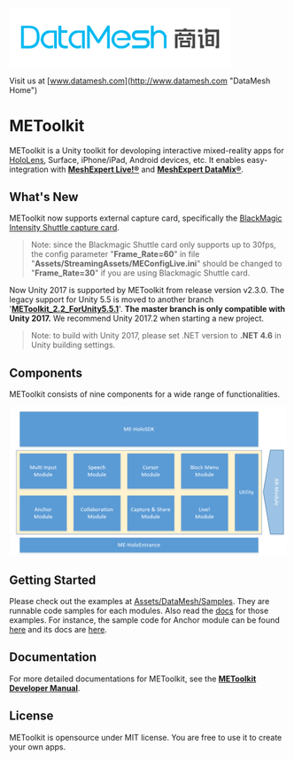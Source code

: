 
<img src="https://github.com/DataMesh-OpenSource/MeshExpert-Live/blob/master/resources/datamesh.png" width="400">

   Visit us at [www.datamesh.com](http://www.datamesh.com "DataMesh Home")
                    
# METoolkit

METoolkit is a Unity toolkit for devoloping interactive mixed-reality apps for [HoloLens](https://www.microsoft.com/en-us/hololens "HoloLens Home"), Surface, iPhone/iPad, Android devices, etc. It enables easy-integration with [**MeshExpert Live!&reg;**](https://www.datamesh.com/solution/meshexpert-live "MeshExpert Live!") and [**MeshExpert DataMix&reg;**](https://www.datamesh.com/solution/meshexpert-datamix "MeshExpert DataMix").

## What's New

METoolkit now supports external capture card, specifically the [BlackMagic Intensity Shuttle capture card](https://www.blackmagicdesign.com/products/intensity).
> Note: since the Blackmagic Shuttle card only supports up to 30fps, the config parameter "**Frame_Rate=60**" in file "**Assets/StreamingAssets/MEConfigLive.ini**" should be changed to "**Frame_Rate=30**" if you are using Blackmagic Shuttle card.

Now Unity 2017 is supported by METoolkit from release version v2.3.0. The legacy support for Unity 5.5 is moved to another branch '**[METoolkit_2.2_ForUnity5.5.1](https://github.com/DataMesh-OpenSource/METoolkit/tree/METoolkit_2.2_ForUnity5.5.1)**'. **The master branch is only compatible with Unity 2017.** We recommend Unity 2017.2 when starting a new project.
> Note: to build with Unity 2017, please set .NET version to **.NET 4.6** in Unity building settings.

## Components

METoolkit consists of nine components for a wide range of functionalities.

<p align="center">
<img src="https://github.com/DataMesh-OpenSource/MeshExpert-Live/blob/master/resources/METoolkit-Structure.png" width="500">
</p>

## Getting Started

Please check out the examples at [Assets/DataMesh/Samples](https://github.com/DataMesh-OpenSource/METoolkit/tree/master/Assets/DataMesh/Samples). They are runnable code samples for each modules. Also read the [docs](http://docs.datamesh.com/projects/me-live/en/latest/METoolkit-overview/) for those examples. For instance, the sample code for Anchor module can be found [here](https://github.com/DataMesh-OpenSource/METoolkit/tree/master/Assets/DataMesh/Samples/SceneAnchorSample) and its docs are [here](http://docs.datamesh.com/projects/me-live/en/latest/toolkit/toolkit-man-world-anchor-module/).

## Documentation

For more detailed documentations for METoolkit, see the [**METoolkit Developer Manual**](http://docs.datamesh.com/projects/me-live/en/latest/METoolkit-overview/).

## License

METoolkit is opensource under MIT license. You are free to use it to create your own apps.
